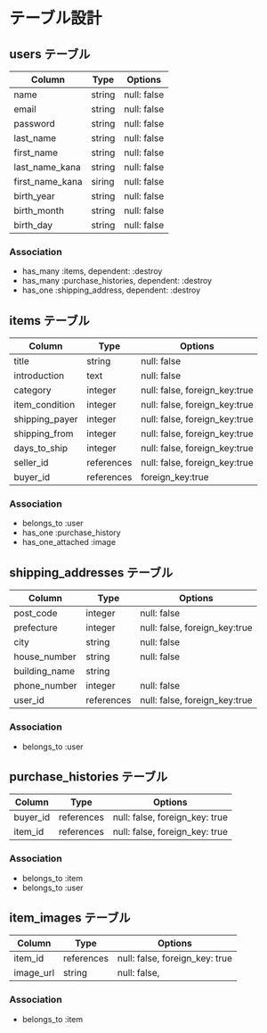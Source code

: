 # テーブル設計

## users テーブル

| Column          | Type   | Options     |
| --------------- | ------ | ----------- |
| name            | string | null: false |
| email           | string | null: false |
| password        | string | null: false |
| last_name       | string | null: false |
| first_name      | string | null: false |
| last_name_kana  | string | null: false |
| first_name_kana | siring | null: false |
| birth_year      | string | null: false |
| birth_month     | string | null: false |
| birth_day       | string | null: false |


### Association

- has_many :items, dependent: :destroy
- has_many :purchase_histories, dependent: :destroy
- has_one :shipping_address, dependent: :destroy


## items テーブル

| Column         | Type       | Options                       |
| -------------- | ---------- | ----------------------------- |
| title          | string     | null: false                   |
| introduction   | text       | null: false                   |
| category       | integer    | null: false, foreign_key:true |
| item_condition | integer    | null: false, foreign_key:true |
| shipping_payer | integer    | null: false, foreign_key:true |
| shipping_from  | integer    | null: false, foreign_key:true |
| days_to_ship   | integer    | null: false, foreign_key:true |
| seller_id      | references | null: false, foreign_key:true |
| buyer_id       | references | foreign_key:true              |

### Association

- belongs_to :user
- has_one :purchase_history
- has_one_attached :image


## shipping_addresses テーブル

| Column        | Type       | Options                        |
| ------------- | ---------- | ------------------------------ |
| post_code     | integer    | null: false                    |
| prefecture    | integer    | null: false, foreign_key:true  |
| city          | string     | null: false                    |
| house_number  | string     | null: false                    |
| building_name | string     |                                |
| phone_number  | integer    | null: false                    |
| user_id       | references | null: false, foreign_key:true  |

### Association

- belongs_to :user


## purchase_histories テーブル

| Column   | Type       | Options                        |
| -------- | ---------- | ------------------------------ |
| buyer_id | references | null: false, foreign_key: true |
| item_id  | references | null: false, foreign_key: true |

### Association

- belongs_to :item
- belongs_to :user


## item_images テーブル

| Column    | Type       | Options                        |
| --------- | ---------- | ------------------------------ |
| item_id   | references | null: false, foreign_key: true |
| image_url | string     | null: false,                   |

### Association

- belongs_to :item
